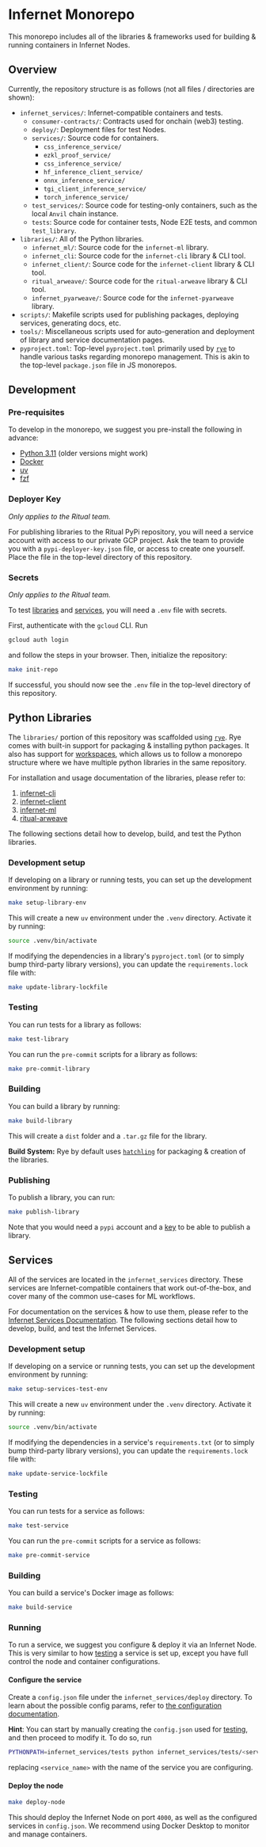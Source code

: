 # Infernet Monorepo

This monorepo includes all of the libraries & frameworks used for building & running
containers in Infernet Nodes.

## Overview

Currently, the repository structure is as follows (not all files / directories are shown):

* `infernet_services/`: Infernet-compatible containers and tests.
  * `consumer-contracts/`: Contracts used for onchain (web3) testing.
  * `deploy/`: Deployment files for test Nodes.
  * `services/`: Source code for containers.
    * `css_inference_service/`
    * `ezkl_proof_service/`
    * `css_inference_service/`
    * `hf_inference_client_service/`
    * `onnx_inference_service/`
    * `tgi_client_inference_service/`
    * `torch_inference_service/`
  * `test_services/`: Source code for testing-only containers, such as the local `Anvil` chain instance.
  * `tests`: Source code for container tests, Node E2E tests, and common `test_library`.
* `libraries/`: All of the Python libraries.
  * `infernet_ml/`: Source code for the `infernet-ml` library.
  * `infernet_cli`: Source code for the `infernet-cli` library & CLI tool.
  * `infernet_client/`: Source code for the `infernet-client` library & CLI tool.
  * `ritual_arweave/`: Source code for the `ritual-arweave` library & CLI tool.
  * `infernet_pyarweave/`: Source code for the `infernet-pyarweave` library.
* `scripts/`: Makefile scripts used for publishing packages, deploying
  services, generating docs, etc.
* `tools/`: Miscellaneous scripts used for auto-generation and deployment
  of library and service documentation pages.
* `pyproject.toml`: Top-level `pyproject.toml` primarily used by [`rye`](https://rye-up.com/) to handle various tasks regarding monorepo management. This is akin to the top-level `package.json` file in JS monorepos.

## Development

### Pre-requisites

To develop in the monorepo, we suggest you pre-install the following in advance:

* [Python 3.11](https://www.python.org/downloads/) (older versions might work)
* [Docker](https://docs.docker.com/desktop/)
* [uv](https://github.com/astral-sh/uv?tab=readme-ov-file#getting-started)
* [fzf](https://github.com/junegunn/fzf)

### Deployer Key

_Only applies to the Ritual team._

For publishing libraries to the Ritual PyPi repository, you will need a service account with access to our private GCP project. Ask the team to provide you with a `pypi-deployer-key.json` file, or access to create one yourself. Place the file in the top-level directory of this repository.

### Secrets

_Only applies to the Ritual team._

To test [libraries](#python-libraries) and [services](#services), you will need a `.env` file with secrets.

First, authenticate with the `gcloud` CLI. Run
```bash copy
gcloud auth login 
```
and follow the steps in your browser. Then, initialize the repository:
```bash copy
make init-repo
```
If successful, you should now see the `.env` file in the top-level directory of this repository.

## Python Libraries

The `libraries/` portion of this repository was scaffolded using [`rye`](https://rye-up.com/). Rye comes with built-in support for packaging & installing python packages. It also has support for [workspaces](https://rye-up.com/guide/workspaces/), which allows us to follow a monorepo structure where we have multiple python libraries in the same repository.

For installation and usage documentation of the libraries, please refer to:

1. [infernet-cli](https://infernet-cli.docs.ritual.net/)
2. [infernet-client](https://infernet-client.docs.ritual.net/)
3. [infernet-ml](https://infernet-ml.docs.ritual.net/quickstart/)
4. [ritual-arweave](https://ritual-arweave.docs.ritual.net/quickstart/)

The following sections detail how to develop, build, and test the Python libraries.

### Development setup

If developing on a library or running tests, you can set up the development environment by running:

```bash
make setup-library-env
```

This will create a new `uv` environment under the `.venv` directory. Activate it by running:

```bash
source .venv/bin/activate
```

If modifying the dependencies in a library's  `pyproject.toml` (or to simply bump third-party library versions), you can update the `requirements.lock` file with:

```bash
make update-library-lockfile
```

### Testing

You can run tests for a library as follows:

```bash
make test-library
```

You can run the `pre-commit` scripts for a library as follows:

```bash
make pre-commit-library
```

### Building

You can build a library by running:

```bash
make build-library
```

This will create a `dist` folder and a `.tar.gz` file for the library.

**Build System:** Rye by default uses [`hatchling`](https://github.com/pypa/hatch) for packaging & creation of the libraries.

### Publishing

To publish a library, you can run:

```bash
make publish-library
```

Note that you would need a `pypi` account and a [key](#deployer-key) to be able to publish a library.

## Services

All of the services are located in the `infernet_services` directory. These services are Infernet-compatible containers that work out-of-the-box, and cover many of the common use-cases for ML workflows.

For documentation on the services & how to use them, please refer to the [Infernet Services Documentation](https://infernet-services.docs.ritual.net/). The following sections detail how to develop, build, and test the Infernet Services.

### Development setup

If developing on a service or running tests, you can set up the development environment by running:

```bash
make setup-services-test-env
```

This will create a new `uv` environment under the `.venv` directory. Activate it by running:

```bash
source .venv/bin/activate
```

If modifying the dependencies in a service's `requirements.txt` (or to simply bump third-party library versions), you can update the `requirements.lock` file with:

```bash
make update-service-lockfile
```

### Testing

You can run tests for a service as follows:

```bash
make test-service
```

You can run the `pre-commit` scripts for a service as follows:

```bash
make pre-commit-service
```

### Building

You can build a service's Docker image as follows:

```bash
make build-service
```

### Running

To run a service, we suggest you configure & deploy it via an Infernet Node. This is very similar to how [testing](#testing-1) a service is set up, except you have full control the node and container configurations.

#### Configure the service
Create a `config.json` file under the `infernet_services/deploy` directory. To learn about the possible config params, refer to [the configuration documentation](https://docs.ritual.net/infernet/node/configuration).

**Hint**: You can start by manually creating the `config.json` used for [testing](#testing-1), and then proceed to modify it. To do so, run

```bash
PYTHONPATH=infernet_services/tests python infernet_services/tests/<service_name>/conftest.py
```

replacing `<service_name>` with the name of the service you are configuring.

#### Deploy the node

```bash
make deploy-node
```

This should deploy the Infernet Node on port `4000`, as well as the configured services in `config.json`. We recommend using Docker Desktop to monitor and manage containers.
